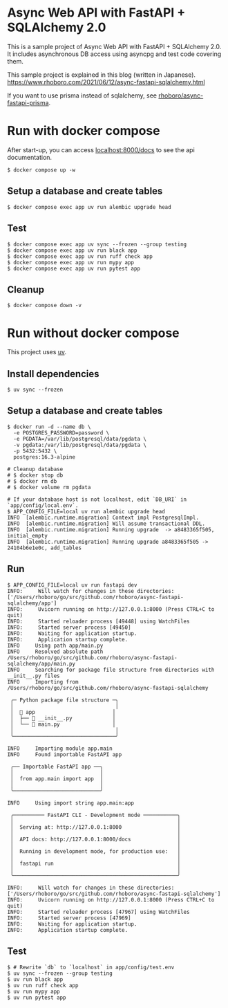 # Async Web API with FastAPI + SQLAlchemy 2.0

This is a sample project of Async Web API with FastAPI + SQLAlchemy 2.0.
It includes asynchronous DB access using asyncpg and test code covering them.

This sample project is explained in this blog (written in Japanese).  
https://www.rhoboro.com/2021/06/12/async-fastapi-sqlalchemy.html

If you want to use prisma instead of sqlalchemy, see [rhoboro/async-fastapi-prisma](https://github.com/rhoboro/async-fastapi-prisma).


# Run with docker compose

After start-up, you can access [localhost:8000/docs](http://localhost:8000/docs) to see the api documentation.

```shell
$ docker compose up -w
```

## Setup a database and create tables

```shell
$ docker compose exec app uv run alembic upgrade head
```

## Test

```shell
$ docker compose exec app uv sync --frozen --group testing
$ docker compose exec app uv run black app
$ docker compose exec app uv run ruff check app
$ docker compose exec app uv run mypy app
$ docker compose exec app uv run pytest app
```

## Cleanup

```shell
$ docker compose down -v
```

# Run without docker compose

This project uses [uv](https://docs.astral.sh/uv/).

## Install dependencies

```shell
$ uv sync --frozen
```

## Setup a database and create tables

```shell
$ docker run -d --name db \
  -e POSTGRES_PASSWORD=password \
  -e PGDATA=/var/lib/postgresql/data/pgdata \
  -v pgdata:/var/lib/postgresql/data/pgdata \
  -p 5432:5432 \
  postgres:16.3-alpine

# Cleanup database
# $ docker stop db
# $ docker rm db
# $ docker volume rm pgdata

# If your database host is not localhost, edit `DB_URI` in `app/config/local.env`.
$ APP_CONFIG_FILE=local uv run alembic upgrade head
INFO  [alembic.runtime.migration] Context impl PostgresqlImpl.
INFO  [alembic.runtime.migration] Will assume transactional DDL.
INFO  [alembic.runtime.migration] Running upgrade  -> a8483365f505, initial_empty
INFO  [alembic.runtime.migration] Running upgrade a8483365f505 -> 24104b6e1e0c, add_tables
```

## Run

```shell
$ APP_CONFIG_FILE=local uv run fastapi dev
INFO:     Will watch for changes in these directories: ['/Users/rhoboro/go/src/github.com/rhoboro/async-fastapi-sqlalchemy/app']
INFO:     Uvicorn running on http://127.0.0.1:8000 (Press CTRL+C to quit)
INFO:     Started reloader process [49448] using WatchFiles
INFO:     Started server process [49450]
INFO:     Waiting for application startup.
INFO:     Application startup complete.
INFO     Using path app/main.py
INFO     Resolved absolute path /Users/rhoboro/go/src/github.com/rhoboro/async-fastapi-sqlalchemy/app/main.py
INFO     Searching for package file structure from directories with __init__.py files
INFO     Importing from /Users/rhoboro/go/src/github.com/rhoboro/async-fastapi-sqlalchemy

 ╭─ Python package file structure ─╮
 │                                 │
 │  📁 app                         │
 │  ├── 🐍 __init__.py             │
 │  └── 🐍 main.py                 │
 │                                 │
 ╰─────────────────────────────────╯

INFO     Importing module app.main
INFO     Found importable FastAPI app

 ╭── Importable FastAPI app ──╮
 │                            │
 │  from app.main import app  │
 │                            │
 ╰────────────────────────────╯

INFO     Using import string app.main:app

 ╭────────── FastAPI CLI - Development mode ───────────╮
 │                                                     │
 │  Serving at: http://127.0.0.1:8000                  │
 │                                                     │
 │  API docs: http://127.0.0.1:8000/docs               │
 │                                                     │
 │  Running in development mode, for production use:   │
 │                                                     │
 │  fastapi run                                        │
 │                                                     │
 ╰─────────────────────────────────────────────────────╯

INFO:     Will watch for changes in these directories: ['/Users/rhoboro/go/src/github.com/rhoboro/async-fastapi-sqlalchemy']
INFO:     Uvicorn running on http://127.0.0.1:8000 (Press CTRL+C to quit)
INFO:     Started reloader process [47967] using WatchFiles
INFO:     Started server process [47969]
INFO:     Waiting for application startup.
INFO:     Application startup complete.
```

## Test

```shell
$ # Rewrite `db` to `localhost` in app/config/test.env
$ uv sync --frozen --group testing
$ uv run black app
$ uv run ruff check app
$ uv run mypy app
$ uv run pytest app
```
